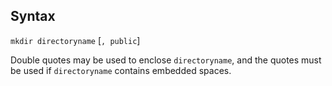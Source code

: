 ## Syntax

`mkdir directoryname` \[`, public`\]

Double quotes may be used to enclose `directoryname`, and the quotes
must be used if `directoryname` contains embedded spaces.
